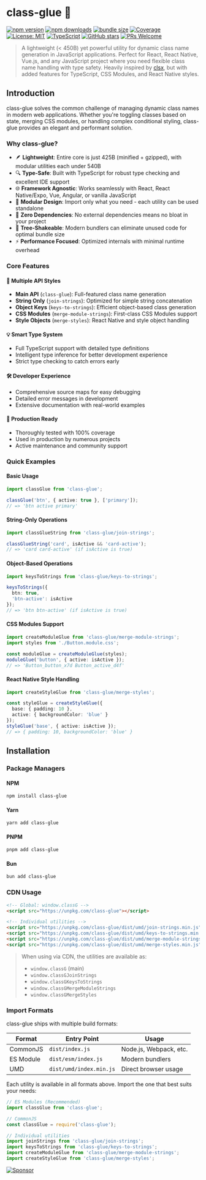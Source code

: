 # class-glue 💫

[![npm version](https://img.shields.io/npm/v/class-glue.svg?style=flat)](https://www.npmjs.com/package/class-glue)
[![npm downloads](https://img.shields.io/npm/dm/class-glue.svg?style=flat)](https://www.npmjs.com/package/class-glue)
[![bundle size](https://img.shields.io/bundlephobia/minzip/class-glue?label=bundle%20size)](https://bundlephobia.com/package/class-glue)
[![Coverage](https://img.shields.io/codecov/c/github/shettayyy/class-glue)](https://codecov.io/gh/shettayyy/class-glue)
[![License: MIT](https://img.shields.io/badge/License-MIT-yellow.svg)](https://opensource.org/licenses/MIT)
[![TypeScript](https://img.shields.io/badge/TypeScript-Ready-blue.svg)](https://www.typescriptlang.org)
[![GitHub stars](https://img.shields.io/github/stars/shettayyy/class-glue.svg?style=social)](https://github.com/shettayyy/class-glue)
[![PRs Welcome](https://img.shields.io/badge/PRs-welcome-brightgreen.svg)](http://makeapullrequest.com)

> A lightweight (< 450B) yet powerful utility for dynamic class name generation in JavaScript applications. Perfect for React, React Native, Vue.js, and any JavaScript project where you need flexible class name handling with type safety. Heavily inspired by [clsx](https://github.com/lukeed/clsx), but with added features for TypeScript, CSS Modules, and React Native styles.

## Introduction

class-glue solves the common challenge of managing dynamic class names in modern web applications. Whether you're toggling classes based on state, merging CSS modules, or handling complex conditional styling, class-glue provides an elegant and performant solution.

### Why class-glue?

- 🪶 **Lightweight**: Entire core is just 425B (minified + gzipped), with modular utilities each under 540B
- 🔍 **Type-Safe**: Built with TypeScript for robust type checking and excellent IDE support
- 🌐 **Framework Agnostic**: Works seamlessly with React, React Native/Expo, Vue, Angular, or vanilla JavaScript
- 🧩 **Modular Design**: Import only what you need - each utility can be used standalone
- 🎯 **Zero Dependencies**: No external dependencies means no bloat in your project
- 🌳 **Tree-Shakeable**: Modern bundlers can eliminate unused code for optimal bundle size
- ⚡ **Performance Focused**: Optimized internals with minimal runtime overhead

### Core Features

#### 🎯 Multiple API Styles

- **Main API** (`class-glue`): Full-featured class name generation
- **String Only** (`join-strings`): Optimized for simple string concatenation
- **Object Keys** (`keys-to-strings`): Efficient object-based class generation
- **CSS Modules** (`merge-module-strings`): First-class CSS Modules support
- **Style Objects** (`merge-styles`): React Native and style object handling

#### 💡 Smart Type System

- Full TypeScript support with detailed type definitions
- Intelligent type inference for better development experience
- Strict type checking to catch errors early

#### 🛠 Developer Experience

- Comprehensive source maps for easy debugging
- Detailed error messages in development
- Extensive documentation with real-world examples

#### 🔋 Production Ready

- Thoroughly tested with 100% coverage
- Used in production by numerous projects
- Active maintenance and community support

### Quick Examples

#### Basic Usage

```typescript
import classGlue from 'class-glue';

classGlue('btn', { active: true }, ['primary']);
// => 'btn active primary'
```

#### String-Only Operations

```typescript
import classGlueString from 'class-glue/join-strings';

classGlueString('card', isActive && 'card-active');
// => 'card card-active' (if isActive is true)
```

#### Object-Based Operations

```typescript
import keysToStrings from 'class-glue/keys-to-strings';

keysToStrings({
  btn: true,
  'btn-active': isActive
});
// => 'btn btn-active' (if isActive is true)
```

#### CSS Modules Support

```typescript
import createModuleGlue from 'class-glue/merge-module-strings';
import styles from './Button.module.css';

const moduleGlue = createModuleGlue(styles);
moduleGlue('button', { active: isActive });
// => 'Button_button_x7d Button_active_d4f'
```

#### React Native Style Handling

```typescript
import createStyleGlue from 'class-glue/merge-styles';

const styleGlue = createStyleGlue({
  base: { padding: 10 },
  active: { backgroundColor: 'blue' }
});
styleGlue('base', { active: isActive });
// => { padding: 10, backgroundColor: 'blue' }
```

## Installation

### Package Managers

#### NPM

```bash copy
npm install class-glue
```

#### Yarn

```bash copy
yarn add class-glue
```

#### PNPM

```bash copy
pnpm add class-glue
```

#### Bun

```bash copy
bun add class-glue
```

### CDN Usage

```html
<!-- Global: window.classG -->
<script src="https://unpkg.com/class-glue"></script>

<!-- Individual utilities -->
<script src="https://unpkg.com/class-glue/dist/umd/join-strings.min.js"></script>        <!-- window.classGJoinStrings -->
<script src="https://unpkg.com/class-glue/dist/umd/keys-to-strings.min.js"></script>     <!-- window.classGKeysToStrings -->
<script src="https://unpkg.com/class-glue/dist/umd/merge-module-strings.min.js"></script> <!-- window.classGMergeModuleStrings -->
<script src="https://unpkg.com/class-glue/dist/umd/merge-styles.min.js"></script>        <!-- window.classGMergeStyles -->
```

> When using via CDN, the utilities are available as:
>
> - `window.classG` (main)
> - `window.classGJoinStrings`
> - `window.classGKeysToStrings`
> - `window.classGMergeModuleStrings`
> - `window.classGMergeStyles`

### Import Formats

class-glue ships with multiple build formats:

| Format | Entry Point | Usage |
| --- | --- | --- |
| CommonJS | `dist/index.js` | Node.js, Webpack, etc. |
| ES Module | `dist/esm/index.js` | Modern bundlers |
| UMD | `dist/umd/index.min.js` | Direct browser usage |

Each utility is available in all formats above. Import the one that best suits your needs:

```typescript copy
// ES Modules (Recommended)
import classGlue from 'class-glue';

// CommonJS
const classGlue = require('class-glue');

// Individual utilities
import joinStrings from 'class-glue/join-strings';
import keysToStrings from 'class-glue/keys-to-strings';
import createModuleGlue from 'class-glue/merge-module-strings';
import createStyleGlue from 'class-glue/merge-styles';
```

[![Sponsor](https://img.shields.io/static/v1?label=Sponsor&message=%E2%9D%A4&logo=GitHub&color=%23fe8e86)](https://github.com/sponsors/shettayyy)
